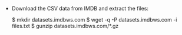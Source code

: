 - Download the CSV data from IMDB and extract the files:

    $ mkdir datasets.imdbws.com
    $ wget -q -P datasets.imdbws.com -i files.txt
    $ gunzip datasets.imdbws.com/*.gz
